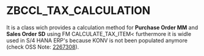 <H1>ZBCCL_TAX_CALCULATION</H1>

It is a class wich provides a calculation method for <b>Purchase Order MM</b> and <b>Sales Order SD</b> using FM CALCULATE_TAX_ITEM< furthermore it is widle used in S/4 HANA ERP's because KONV is not been populated anymore (check OSS Note: <a href="https://launchpad.support.sap.com/#/notes/2267308">2267308</a>).
